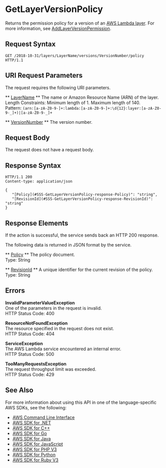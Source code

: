 # GetLayerVersionPolicy<a name="API_GetLayerVersionPolicy"></a>

Returns the permission policy for a version of an [AWS Lambda layer](https://docs.aws.amazon.com/lambda/latest/dg/configuration-layers.html)\. For more information, see [AddLayerVersionPermission](API_AddLayerVersionPermission.md)\.

## Request Syntax<a name="API_GetLayerVersionPolicy_RequestSyntax"></a>

```
GET /2018-10-31/layers/LayerName/versions/VersionNumber/policy HTTP/1.1
```

## URI Request Parameters<a name="API_GetLayerVersionPolicy_RequestParameters"></a>

The request requires the following URI parameters\.

 ** [LayerName](#API_GetLayerVersionPolicy_RequestSyntax) **   <a name="SSS-GetLayerVersionPolicy-request-LayerName"></a>
The name or Amazon Resource Name \(ARN\) of the layer\.  
Length Constraints: Minimum length of 1\. Maximum length of 140\.  
Pattern: `(arn:[a-zA-Z0-9-]+:lambda:[a-zA-Z0-9-]+:\d{12}:layer:[a-zA-Z0-9-_]+)|[a-zA-Z0-9-_]+` 

 ** [VersionNumber](#API_GetLayerVersionPolicy_RequestSyntax) **   <a name="SSS-GetLayerVersionPolicy-request-VersionNumber"></a>
The version number\.

## Request Body<a name="API_GetLayerVersionPolicy_RequestBody"></a>

The request does not have a request body\.

## Response Syntax<a name="API_GetLayerVersionPolicy_ResponseSyntax"></a>

```
HTTP/1.1 200
Content-type: application/json

{
   "[Policy](#SSS-GetLayerVersionPolicy-response-Policy)": "string",
   "[RevisionId](#SSS-GetLayerVersionPolicy-response-RevisionId)": "string"
}
```

## Response Elements<a name="API_GetLayerVersionPolicy_ResponseElements"></a>

If the action is successful, the service sends back an HTTP 200 response\.

The following data is returned in JSON format by the service\.

 ** [Policy](#API_GetLayerVersionPolicy_ResponseSyntax) **   <a name="SSS-GetLayerVersionPolicy-response-Policy"></a>
The policy document\.  
Type: String

 ** [RevisionId](#API_GetLayerVersionPolicy_ResponseSyntax) **   <a name="SSS-GetLayerVersionPolicy-response-RevisionId"></a>
A unique identifier for the current revision of the policy\.  
Type: String

## Errors<a name="API_GetLayerVersionPolicy_Errors"></a>

 **InvalidParameterValueException**   
One of the parameters in the request is invalid\.  
HTTP Status Code: 400

 **ResourceNotFoundException**   
The resource specified in the request does not exist\.  
HTTP Status Code: 404

 **ServiceException**   
The AWS Lambda service encountered an internal error\.  
HTTP Status Code: 500

 **TooManyRequestsException**   
The request throughput limit was exceeded\.  
HTTP Status Code: 429

## See Also<a name="API_GetLayerVersionPolicy_SeeAlso"></a>

For more information about using this API in one of the language\-specific AWS SDKs, see the following:
+  [AWS Command Line Interface](https://docs.aws.amazon.com/goto/aws-cli/lambda-2015-03-31/GetLayerVersionPolicy) 
+  [AWS SDK for \.NET](https://docs.aws.amazon.com/goto/DotNetSDKV3/lambda-2015-03-31/GetLayerVersionPolicy) 
+  [AWS SDK for C\+\+](https://docs.aws.amazon.com/goto/SdkForCpp/lambda-2015-03-31/GetLayerVersionPolicy) 
+  [AWS SDK for Go](https://docs.aws.amazon.com/goto/SdkForGoV1/lambda-2015-03-31/GetLayerVersionPolicy) 
+  [AWS SDK for Java](https://docs.aws.amazon.com/goto/SdkForJava/lambda-2015-03-31/GetLayerVersionPolicy) 
+  [AWS SDK for JavaScript](https://docs.aws.amazon.com/goto/AWSJavaScriptSDK/lambda-2015-03-31/GetLayerVersionPolicy) 
+  [AWS SDK for PHP V3](https://docs.aws.amazon.com/goto/SdkForPHPV3/lambda-2015-03-31/GetLayerVersionPolicy) 
+  [AWS SDK for Python](https://docs.aws.amazon.com/goto/boto3/lambda-2015-03-31/GetLayerVersionPolicy) 
+  [AWS SDK for Ruby V3](https://docs.aws.amazon.com/goto/SdkForRubyV3/lambda-2015-03-31/GetLayerVersionPolicy) 